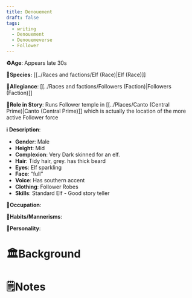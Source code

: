```yaml
---
title: Denouement
draft: false
tags:
  - writing
  - Denouement
  - Denouemeverse
  - Follower
---
```


**♻️Age**: Appears late 30s

👾**Species:** [[../Races and factions/Elf (Race)|Elf (Race)]]

🏅**Allegiance**: [[../Races and factions/Followers (Faction)|Followers (Faction)]]

**🎲Role in Story**:  Runs Follower temple in [[../Places/Canto (Central Prime)|Canto (Central Prime)]] which is actually the location of the more active Follower force

**ℹ️ Description**: 

* **Gender**: Male
* **Height**: Mid
* **Complexion**: Very Dark skinned for an elf.
* **Hair**: Tidy hair, grey. has thick beard
* **Eyes**:  Elf sparkling
* **Face**: “full”
* **Voice**: Has southern accent
* **Clothing**:  Follower Robes
* **Skills**: Standard Elf - Good story teller 

**💼Occupation**: 

**🎺Habits/Mannerisms**:

**🧨Personality**: 

# 🏛️Background

# 🗒️Notes